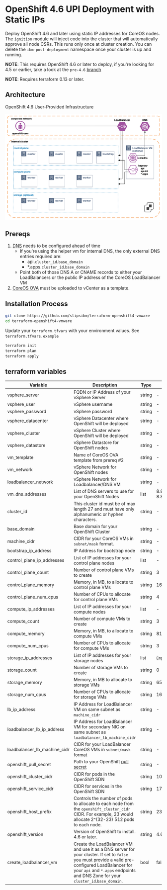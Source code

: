 # OpenShift 4.6 UPI Deployment with Static IPs

Deploy OpenShift 4.6 and later using static IP addresses for CoreOS nodes. The `ignition` module will inject code into the cluster that will automatically approve all node CSRs.  This runs only once at cluster creation.  You can delete the `ibm-post-deployment` namespace once your cluster is up and running.

**NOTE**: This requires OpenShift 4.6 or later to deploy, if you're looking for 4.5 or earlier, take a look at the `pre-4.6` [branch](https://github.com/ibm-cloud-architecture/terraform-openshift4-vmware/tree/pre-4.6)

**NOTE**: Requires terraform 0.13 or later.

## Architecture

OpenShift 4.6 User-Provided Infrastructure

![topology](./media/topology.png)

## Prereqs

1. [DNS](https://docs.openshift.com/container-platform/4.6/installing/installing_vsphere/installing-vsphere.html#installation-dns-user-infra_installing-vsphere) needs to be configured ahead of time
    - If you're using the helper vm for internal DNS, the only external DNS entries required are:
      - api.`cluster_id`.`base_domain`
      - *.apps.`cluster_id`.`base_domain`
    - Point both of those DNS A or CNAME records to either your LoadBalancers or the public IP address of the CoreOS LoadBalancer VM
2. [CoreOS OVA](http://mirror.openshift.com/pub/openshift-v4/dependencies/rhcos/) must be uploaded to vCenter as a template.

## Installation Process

```bash
git clone https://github.com/slipsibm/terraform-openshift4-vmware
cd terraform-openshift4-vmware
```

Update your `terraform.tfvars` with your environment values.  See `terraform.tfvars.example`

```bash
terraform init
terraform plan
terraform apply
```

## terraform variables

| Variable                     | Description                                                  | Type | Default |
| ---------------------------- | ------------------------------------------------------------ | ---- | ------- |
| vsphere_server               | FQDN or IP Address of your vSphere Server                    | string | - |
| vsphere_user | vSphere username                                             | string | - |
| vsphere_password             | vSphere password                                             | string | - |
| vsphere_datacenter           | vSphere Datacenter where OpenShift will be deployed          | string | - |
| vsphere_cluster              | vSphere Cluster where OpenShift will be deployed             | string | - |
| vsphere_datastore       | vSphere Datastore for OpenShift nodes                        | string | - |
| vm_template | Name of CoreOS OVA template from prereq #2 | string | - |
| vm_network | vSphere Network for OpenShift nodes                   | string | - |
| loadbalancer_network       | vSphere Network for Loadbalancer/DNS VM                      | string | -                              |
| vm_dns_addresses           | List of DNS servers to use for your OpenShift Nodes          | list   | 8.8.8.8, 8.8.4.4               |
| cluster_id                 | This cluster id must be of max length 27 and must have only alphanumeric or hyphen characters. | string | -                              |
| base_domain                | Base domain for your OpenShift Cluster                       | string | -                              |
| machine_cidr | CIDR for your CoreOS VMs in `subnet/mask` format.            | string | -                              |
|bootstrap_ip_address|IP Address for bootstrap node|string|-|
|control_plane_ip_addresses|List of IP addresses for your control plane nodes|list|-|
| control_plane_count          | Number of control plane VMs to create                        | string | 3                |
| control_plane_memory         | Memory, in MB, to allocate to control plane VMs              | string | 16384            |
|control_plane_num_cpus| Number of CPUs to allocate for control plane VMs             |string|4|
|compute_ip_addresses|List of IP addresses for your compute nodes|list|-|
|compute_count|Number of compute VMs to create|string|3|
|compute_memory|Memory, in MB, to allocate to compute VMs|string|8192|
|compute_num_cpus|Number of CPUs to allocate for compute VMs|string|3|
|storage_ip_addresses|List of IP addresses for your storage nodes|list|`Empty`|
|storage_count|Number of storage VMs to create|string|0|
| storage_memory               | Memory, in MB to allocate to storage VMs                     | string | 65536            |
| storage_num_cpus             | Number of CPUs to allocate for storage VMs                   | string | 16               |
| lb_ip_address                | IP Address for LoadBalancer VM on same subnet as `machine_cidr` | string | -                |
| loadbalancer_lb_ip_address   | IP Address for LoadBalancer VM for secondary NIC on same subnet as `loadbalancer_lb_machine_cidr` | string | -                |
| loadbalancer_lb_machine_cidr | CIDR for your LoadBalancer CoreOS VMs in `subnet/mask` format | string | -                |
| openshift_pull_secret        | Path to your OpenShift [pull secret](https://cloud.redhat.com/openshift/install/vsphere/user-provisioned) | string | -                |
| openshift_cluster_cidr       | CIDR for pods in the OpenShift SDN                           | string | 10.128.0.0/14    |
| openshift_service_cidr       | CIDR for services in the OpenShift SDN                       | string | 172.30.0.0/16    |
| openshift_host_prefix        | Controls the number of pods to allocate to each node from the `openshift_cluster_cidr` CIDR. For example, 23 would allocate 2^(32-23) 512 pods to each node. | string | 23               |
| openshift_version            | Version of OpenShift to install. 4.6 or later.               | string | 4.6              |
| create_loadbalancer_vm | Create the LoadBalancer VM and use it as a DNS server for your cluster.  If set to `false` you must provide a valid pre-configured LoadBalancer for your `api` and `*.apps` endpoints and DNS Zone for your `cluster_id`.`base_domain`. | bool | false |
